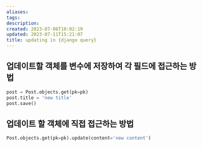 ```yaml
---
aliases: 
tags: 
description:
created: 2023-07-06T10:02:19
updated: 2023-07-11T15:21:07
title: updating in {django query}
---
```

## 업데이트할 객체를 변수에 저장하여 각 필드에 접근하는 방법

```python
post = Post.objects.get(pk=pk)
post.title = 'new title'
post.save()
```

##  업데이트 할 객체에 직접 접근하는 방법

```python
Post.objects.get(pk=pk).update(content='new content')
```